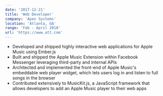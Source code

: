 ```yaml
---
date: '2017-12-21'
title: 'Web Developer'
company: 'Apex Systems'
location: 'Atlanta, GA'
range: 'Feb - April 2018'
url: 'https://www.att.com'
---
```


- Developed and shipped highly interactive web applications for Apple Music using Ember.js
- Built and shipped the Apple Music Extension within Facebook Messenger leveraging third-party and internal APIs
- Architected and implemented the front-end of Apple Music's embeddable web player widget, which lets users log in and listen to full songs in the browser
- Contributed extensively to MusicKit.js, a JavaScript framework that allows developers to add an Apple Music player to their web apps
